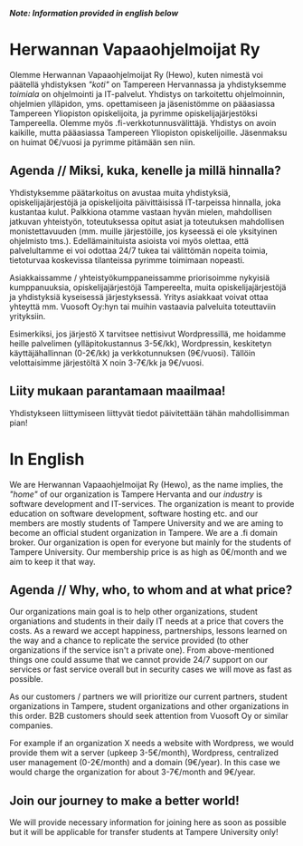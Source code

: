 ***Note: Information provided in english below***

# Herwannan Vapaaohjelmoijat Ry

Olemme Herwannan Vapaaohjelmoijat Ry (Hewo), kuten nimestä voi päätellä yhdistyksen *"koti"* on Tampereen Hervannassa ja yhdistyksemme *toimiala* on ohjelmointi ja IT-palvelut. Yhdistys on tarkoitettu ohjelmoinnin, ohjelmien ylläpidon, yms. opettamiseen ja jäsenistömme on pääasiassa Tampereen Yliopiston opiskelijoita, ja pyrimme opiskelijajärjestöksi Tampereella. Olemme myös .fi-verkkotunnusvälittäjä. Yhdistys on avoin kaikille, mutta pääasiassa Tampereen Yliopiston opiskelijoille. Jäsenmaksu on huimat 0€/vuosi ja pyrimme pitämään sen niin.

## Agenda // Miksi, kuka, kenelle ja millä hinnalla?

Yhdistyksemme päätarkoitus on avustaa muita yhdistyksiä, opiskelijajärjestöjä ja opiskelijoita päivittäisissä IT-tarpeissa hinnalla, joka kustantaa kulut. Palkkiona otamme vastaan hyvän mielen, mahdollisen jatkuvan yhteistyön, toteutuksessa opitut asiat ja toteutuksen mahdollisen monistettavuuden (mm. muille järjestöille, jos kyseessä ei ole yksityinen ohjelmisto tms.). Edellämainituista asioista voi myös olettaa, että palvelultamme ei voi odottaa 24/7 tukea tai välittömän nopeita toimia, tietoturvaa koskevissa tilanteissa pyrimme toimimaan nopeasti.

Asiakkaissamme / yhteistyökumppaneissamme priorisoimme nykyisiä kumppanuuksia, opiskelijajärjestöjä Tampereelta, muita opiskelijajärjestöjä ja yhdistyksiä kyseisessä järjestyksessä. Yritys asiakkaat voivat ottaa yhteyttä mm. Vuosoft Oy:hyn tai muihin vastaavia palveluita toteuttaviin yrityksiin.

Esimerkiksi, jos järjestö X tarvitsee nettisivut Wordpressillä, me hoidamme heille palvelimen (ylläpitokustannus 3-5€/kk), Wordpressin, keskitetyn käyttäjähallinnan (0-2€/kk) ja verkkotunnuksen (9€/vuosi). Tällöin velottaisimme järjestöltä X noin 3-7€/kk ja 9€/vuosi.

## Liity mukaan parantamaan maailmaa!

Yhdistykseen liittymiseen liittyvät tiedot päivitettään tähän mahdollisimman pian!

# In English

We are Herwannan Vapaaohjelmoijat Ry (Hewo), as the name implies, the *"home"* of our organization is Tampere Hervanta and our *industry* is software development and IT-services. The organization is meant to provide education on software development, software hosting etc. and our members are mostly students of Tampere University and we are aming to become an official student organization in Tampere. We are a .fi domain broker. Our organization is open for everyone but mainly for the students of Tampere University. Our membership price is as high as 0€/month and we aim to keep it that way.

## Agenda // Why, who, to whom and at what price?

Our organizations main goal is to help other organizations, student organiations and students in their daily IT needs at a price that covers the costs. As a reward we accept happiness, partnerships, lessons learned on the way and a chance to replicate the service provided (to other organizations if the service isn't a private one). From above-mentioned things one could assume that we cannot provide 24/7 support on our services or fast service overall but in security cases we will move as fast as possible.

As our customers / partners we will prioritize our current partners, student organizations in Tampere, student organizations and other organizations in this order. B2B customers should seek attention from Vuosoft Oy or similar companies.

For example if an organization X needs a website with Wordpress, we would provide them wit a server (upkeep 3-5€/month), Wordpress, centralized user management (0-2€/month) and a domain (9€/year). In this case we would charge the organization for about 3-7€/month and 9€/year.

## Join our journey to make a better world!

We will provide necessary information for joining here as soon as possible but it will be applicable for transfer students at Tampere University only!

<!--

**Here are some ideas to get you started:**

🙋‍♀️ A short introduction - what is your organization all about?
🌈 Contribution guidelines - how can the community get involved?
👩‍💻 Useful resources - where can the community find your docs? Is there anything else the community should know?
🍿 Fun facts - what does your team eat for breakfast?
🧙 Remember, you can do mighty things with the power of [Markdown](https://guides.github.com/features/mastering-markdown/)
-->
